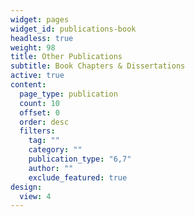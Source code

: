 ```yaml
---
widget: pages
widget_id: publications-book
headless: true
weight: 98
title: Other Publications
subtitle: Book Chapters & Dissertations
active: true
content:
  page_type: publication
  count: 10
  offset: 0
  order: desc
  filters:
    tag: ""
    category: ""
    publication_type: "6,7"
    author: ""
    exclude_featured: true
design:
  view: 4
---
```

